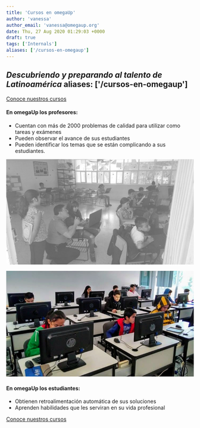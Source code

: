 ```yaml
---
title: 'Cursos en omegaUp'
author: 'vanessa'
author_email: 'vanessa@omegaup.org'
date: Thu, 27 Aug 2020 01:29:03 +0000
draft: true
tags: ['Internals']
aliases: ['/cursos-en-omegaup']
---
```


**_Descubriendo y preparando al talento de Latinoamérica_**
aliases: ['/cursos-en-omegaup']
-----------------------------------------------------------

[Conoce nuestros cursos](https://omegaup.com/course/)

#### En omegaUp los profesores:

*   Cuentan con más de 2000 problemas de calidad para utilizar como tareas y exámenes
*   Pueden observar el avance de sus estudiantes
*   Pueden identificar los temas que se están complicando a sus estudiantes.

[![](/images/teacher3.jpg)](/images/teacher3.jpg)

[![](/images/OMIPTS-2017.jpg)](/images/OMIPTS-2017.jpg)

#### En omegaUp los estudiantes:

*   Obtienen retroalimentación automática de sus soluciones
*   Aprenden habilidades que les serviran en su vida profesional

[Conoce nuestros cursos](https://omegaup.com/course/)
